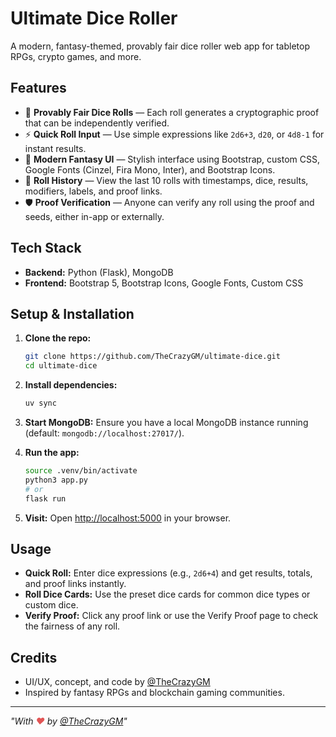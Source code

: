 # Ultimate Dice Roller

A modern, fantasy-themed, provably fair dice roller web app for tabletop RPGs, crypto games, and more.

## Features

- 🎲 **Provably Fair Dice Rolls** — Each roll generates a cryptographic proof that can be independently verified.
- ⚡ **Quick Roll Input** — Use simple expressions like `2d6+3`, `d20`, or `4d8-1` for instant results.
- 🧙 **Modern Fantasy UI** — Stylish interface using Bootstrap, custom CSS, Google Fonts (Cinzel, Fira Mono, Inter), and Bootstrap Icons.
- 📜 **Roll History** — View the last 10 rolls with timestamps, dice, results, modifiers, labels, and proof links.
- 🛡️ **Proof Verification** — Anyone can verify any roll using the proof and seeds, either in-app or externally.

## Tech Stack

- **Backend:** Python (Flask), MongoDB
- **Frontend:** Bootstrap 5, Bootstrap Icons, Google Fonts, Custom CSS

## Setup & Installation

1. **Clone the repo:**

   ```bash
   git clone https://github.com/TheCrazyGM/ultimate-dice.git
   cd ultimate-dice
   ```

2. **Install dependencies:**

   ```bash
   uv sync
   ```

3. **Start MongoDB:**
   Ensure you have a local MongoDB instance running (default: `mongodb://localhost:27017/`).
4. **Run the app:**

   ```bash
   source .venv/bin/activate
   python3 app.py
   # or
   flask run
   ```

5. **Visit:**
   Open [http://localhost:5000](http://localhost:5000) in your browser.

## Usage

- **Quick Roll:** Enter dice expressions (e.g., `2d6+4`) and get results, totals, and proof links instantly.
- **Roll Dice Cards:** Use the preset dice cards for common dice types or custom dice.
- **Verify Proof:** Click any proof link or use the Verify Proof page to check the fairness of any roll.

## Credits

- UI/UX, concept, and code by [@TheCrazyGM](https://peakd.com/@thecrazygm)
- Inspired by fantasy RPGs and blockchain gaming communities.

---

<i>"With <span style='color:#e25555'>&#10084;&#65039;</span> by <a href="https://peakd.com/@thecrazygm">@TheCrazyGM</a>"</i>
